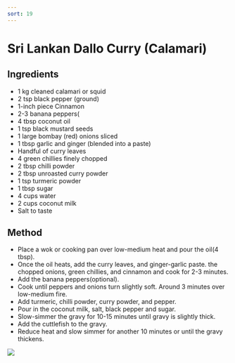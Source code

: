 ```yaml
---
sort: 19
---
```


# Sri Lankan Dallo Curry (Calamari)

## Ingredients

* 1 kg cleaned calamari or squid
* 2 tsp black pepper (ground)
* 1-inch piece Cinnamon
* 2-3 banana peppers( 
* 4 tbsp coconut oil
* 1 tsp black mustard seeds
* 1 large bombay (red) onions sliced
* 1 tbsp garlic and ginger (blended into a paste)
* Handful of curry leaves
* 4 green chillies finely chopped
* 2 tbsp chilli powder
* 2 tbsp unroasted curry powder
* 1 tsp turmeric powder
* 1 tbsp sugar
* 4 cups water
* 2 cups coconut milk
* Salt to taste


## Method

* Place a wok or cooking pan over low-medium heat and pour the oil(4 tbsp).
* Once the oil heats, add the curry leaves, and ginger-garlic paste. the chopped onions, green chillies, and cinnamon and cook for 2-3 minutes.
* Add the banana peppers(optional).
* Cook until peppers and onions turn slightly soft. Around 3 minutes over low-medium fire.
* Add turmeric, chilli powder, curry powder, and pepper.
* Pour in the coconut milk, salt, black pepper and sugar.
* Slow-simmer the gravy for 10-15 minutes until gravy is slightly thick.
* Add the cuttlefish to the gravy.
* Reduce heat and slow simmer for another 10 minutes or until the gravy thickens.

<img src="{{site.baseurl}}/images/dallo-curry.jpeg"/>

